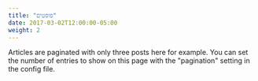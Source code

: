 ```yaml
---
title: "פוסטים"
date: 2017-03-02T12:00:00-05:00
weight: 2
---
```

Articles are paginated with only three posts here for example. You can set the number of entries to show on this page with the "pagination" setting in the config file.
